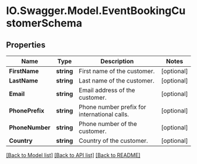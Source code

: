 # IO.Swagger.Model.EventBookingCustomerSchema
## Properties

Name | Type | Description | Notes
------------ | ------------- | ------------- | -------------
**FirstName** | **string** | First name of the customer. | [optional] 
**LastName** | **string** | Last name of the customer. | [optional] 
**Email** | **string** | Email address of the customer. | [optional] 
**PhonePrefix** | **string** | Phone number prefix for international calls. | [optional] 
**PhoneNumber** | **string** | Phone number of the customer. | [optional] 
**Country** | **string** | Country of the customer. | [optional] 

[[Back to Model list]](../README.md#documentation-for-models) [[Back to API list]](../README.md#documentation-for-api-endpoints) [[Back to README]](../README.md)

